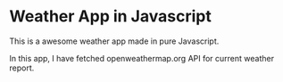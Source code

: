 # Weather App in Javascript

This is a awesome weather app made in pure Javascript.

In this app, I have fetched openweathermap.org API for current weather report.
